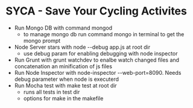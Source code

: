 # SYCA - Save Your Cycling Activites


- Run Mongo DB with command mongod
  - to manage mongo db run command mongo in terminal
    to get the mongo prompt
- Node Server stars with node --debug app.js at root dir
  - use debug param for enabling debugging with node inspector
- Run Grunt with grunt watchdev to enalbe watch changed files and concatenation an minification of js files
- Run Node Inspector with node-inspector --web-port=8090. Needs debug parameter when node is executerd
- Run Mocha test with make test at root dir
  - runs all tests in test dir
  - options for make in the makefile